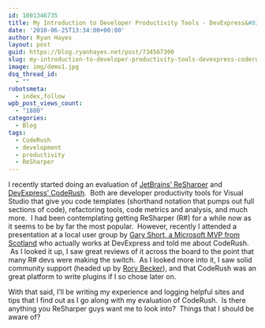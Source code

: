 ```yaml
---
id: 1001346735
title: My Introduction to Developer Productivity Tools - DevExpress&#039; CodeRush
date: '2010-06-25T13:34:00+00:00'
author: Ryan Hayes
layout: post
guid: https://blog.ryanhayes.net/post/734567300
slug: my-introduction-to-developer-productivity-tools-devexpress-coderush
image: img/demo1.jpg
dsq_thread_id:
  - ""
robotsmeta:
  - index,follow
wpb_post_views_count:
  - "1880"
categories:
  - Blog
tags:
  - CodeRush
  - development
  - productivity
  - ReSharper
---
```

I recently started doing an evaluation of [JetBrains’ ReSharper](https://www.jetbrains.com/resharper/) and [DevExpress’ CodeRush](https://www.devexpress.com/Products/Visual_Studio_Add-in/Coding_Assistance/).  Both are developer productivity tools for Visual Studio that give you code templates (shorthand notation that pumps out full sections of code), refactoring tools, code metrics and analysis, and much more.  I had been contemplating getting ReSharper (R#) for a while now as it seems to be by far the most popular.  However, recently I attended a presentation at a local user group by [Gary Short, a Microsoft MVP from Scotland](https://twitter.com/garyshort) who actually works at DevExpress and told me about CodeRush.  As I looked it up, I saw great reviews of it across the board to the point that many R# devs were making the switch.  As I looked more into it, I saw solid community support (headed up by [Rory Becker](https://code.google.com/p/dxcorecommunityplugins/wiki/RoryBecker)), and that CodeRush was an great platform to write plugins if I so chose later on.

With that said, I’ll be writing my experience and logging helpful sites and tips that I find out as I go along with my evaluation of CodeRush.  Is there anything you ReSharper guys want me to look into?  Things that I should be aware of?

